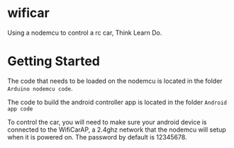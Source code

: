 # wificar
Using a nodemcu to control a rc car, Think Learn Do.

# Getting Started

The code that needs to be loaded on the nodemcu is located in the folder `Arduino nodemcu code`.

The code to build the android controller app is located in the folder `Android app code`

To control the car, you will need to make sure your android device is connected to the WifiCarAP, a 2.4ghz network that the nodemcu will setup when it is powered on. The password by default is 12345678.
